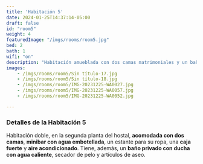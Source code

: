 ```yaml
---
title: 'Habitación 5'
date: 2024-01-25T14:37:14-05:00
draft: false
id: "room5"
weight: 4
featuredImage: "/imgs/rooms/room5.jpg"
bed: 2
bath: 1
wifi: "on"
description: "Habitación amueblada con dos camas matrimoniales y un baño. No dispone de minibar"
images:
    - /imgs/rooms/room5/Sin título-17.jpg
    - /imgs/rooms/room5/Sin título-18.jpg
    - /imgs/rooms/room5/IMG-20231225-WA0027.jpg
    - /imgs/rooms/room5/IMG-20231225-WA0057.jpg
    - /imgs/rooms/room5/IMG-20231225-WA0052.jpg

---
```


### Detalles de la Habitación 5

Habitación doble, en la segunda planta del hostal, __acomodada con dos camas__, __minibar con agua embotellada__, un estante para su ropa, una __caja fuerte__ y __aire acondicionado__. Tiene, además, un __baño privado con ducha con agua caliente__, secador de pelo y artículos de aseo.
